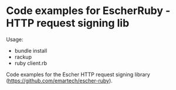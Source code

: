 Code examples for EscherRuby - HTTP request signing lib
=======================================================

Usage:
  - bundle install
  - rackup
  - ruby client.rb

Code examples for the Escher HTTP request signing library (https://github.com/emartech/escher-ruby).
